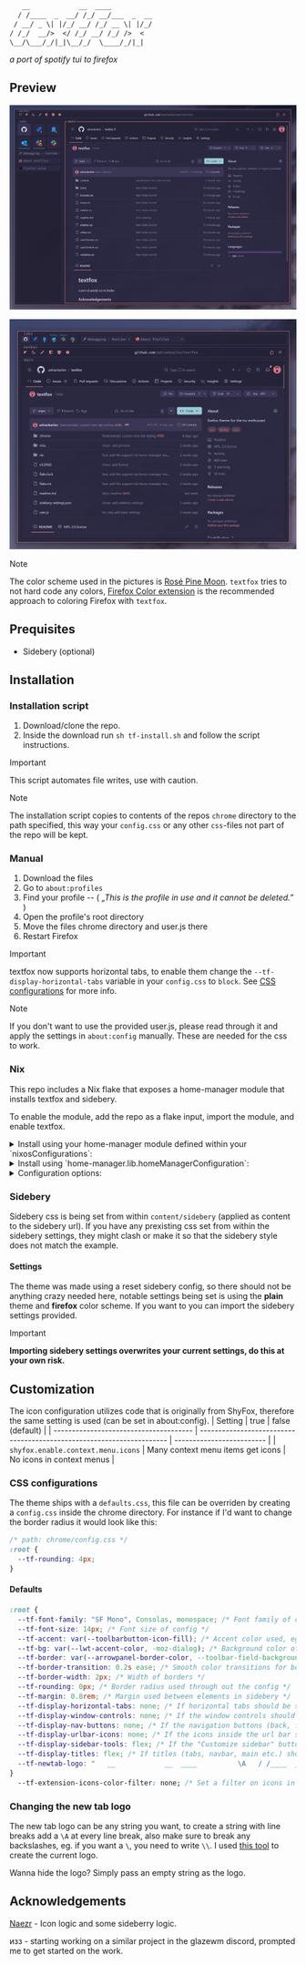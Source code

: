  
```
   __            __  ____          
  / /____  _  __/ /_/ __/___  _  __
 / __/ _ \| |/_/ __/ /_/ __ \| |/_/
/ /_/  __/>  </ /_/ __/ /_/ />  <  
\__/\___/_/|_|\__/_/  \____/_/|_|  
```

_a port of spotify tui to firefox_

## Preview

![image](https://github.com/adriankarlen/textfox/blob/main/misc/vertical-tabs.png)

![image](https://github.com/adriankarlen/textfox/blob/main/misc/horizontal-tabs.png)

> [!NOTE]
> The color scheme used in the pictures is [Rosé Pine Moon](https://github.com/rose-pine/firefox).
> `textfox` tries to not hard code any colors, [Firefox Color extension](https://addons.mozilla.org/en-US/firefox/addon/firefox-color/) is the
> recommended approach to coloring Firefox with `textfox`.

## Prequisites

- Sidebery (optional)

## Installation

### Installation script

1. Download/clone the repo.
2. Inside the download run `sh tf-install.sh` and follow the script
   instructions.

> [!IMPORTANT]
> This script automates file writes, use with caution. 

> [!NOTE]
> The installation script copies to contents of the repos `chrome` directory to
> the path specified, this way your `config.css` or any other `css`-files not
> part of the repo will be kept.

### Manual

1. Download the files
2. Go to `about:profiles`
3. Find your profile -- ( _„This is the profile in use and it cannot be deleted.”_ )
4. Open the profile's root directory
5. Move the files chrome directory and user.js there
6. Restart Firefox

> [!IMPORTANT]
> textfox now supports horizontal tabs, to enable them change the
> `--tf-display-horizontal-tabs` variable in your `config.css` to `block`. See
> [CSS configurations](#css-configurations) for more info.

> [!NOTE]
> If you don't want to use the provided user.js, please read through it and
> apply the settings in `about:config` manually. These are needed for the css to
> work.

### Nix

This repo includes a Nix flake that exposes a home-manager module that installs textfox and sidebery.

To enable the module, add the repo as a flake input, import the module, and enable textfox.

<details><summary>Install using your home-manager module defined within your `nixosConfigurations`:</summary>

```nix

  # flake.nix

  {

      inputs = {
         # ---Snip---
         home-manager = {
           url = "github:nix-community/home-manager";
           inputs.nixpkgs.follows = "nixpkgs";
         };

         textfox.url = "github:adriankarlen/textfox";
         # ---Snip---
      }

      outputs = {nixpkgs, home-manager, ...} @ inputs: {
          nixosConfigurations.HOSTNAME = nixpkgs.lib.nixosSystem {
            specialArgs = { inherit inputs; };
            modules = [
            home-manager.nixosModules.home-manager
              {
               # Must pass in inputs so we can access the module
                home-manager.extraSpecialArgs = {
                  inherit inputs;
                };
              }
           ];
        };
     } 
  }
```
```nix

# home.nix

imports = [ inputs.textfox.homeManagerModules.default ];

textfox = {
    enable = true;
    profile = "firefox profile name here";
    config = {
        # Optional config
    };
};
```
</details>

<details><summary>Install using `home-manager.lib.homeManagerConfiguration`:</summary>

```nix

  # flake.nix

  {
    inputs = {
       # ---Snip---
       home-manager = {
         url = "github:nix-community/home-manager";
         inputs.nixpkgs.follows = "nixpkgs";
       };

       textfox.url = "github:adriankarlen/textfox";
       # ---Snip---
    }

    outputs = {nixpkgs, home-manager, textfox ...}: {
        homeConfigurations."user@hostname" = home-manager.lib.homeManagerConfiguration {
            pkgs = nixpkgs.legacyPackages.x86_64-linux;

            modules = [
                textfox.homeManagerModules.default
                # ...
            ];
        };
    };
  }
```
  ```nix

  # home.nix

  textfox = {
      enable = true;
      profile = "firefox profile name here";
      config = {
          # Optional config
      };
  };
  ```
</details>

<details><summary>Configuration options:</summary>

All configuration options are optional and can be set as this example shows (real default values [can be found below](#defaults)):

```nix

  textfox = {
      enable = true;
      profile = "firefox profile name here";
      config = {
        background = {
          color = "#123456";
        };
        border = {
          color = "#654321";
          width = "4px";
          transition = "1.0s ease";
          radius = "3px";
        };
        displayHorizontalTabs = true;
        displayWindowControls = true;
        displayNavButtons = true;
        displayUrlbarIcons = true;
        displaySidebarTools = false;
        displayTitles = false;
        newtabLogo = "   __            __  ____          \A   / /____  _  __/ /_/ __/___  _  __\A  / __/ _ \\| |/_/ __/ /_/ __ \\| |/_/\A / /_/  __/>  </ /_/ __/ /_/ />  <  \A \\__/\\___/_/|_|\\__/_/  \\____/_/|_|  ";
        font = { 
          family = "Fira Code";
          size = "15px";
          accent = "#654321";
        };
        sidebery = {
          margin = "1.0rem";
        };
      };
  };
```
</details>

### Sidebery

Sidebery css is being set from within `content/sidebery` (applied as content to
the sidebery url). If you have any prexisting css set from within the sidebery
settings, they might clash or make it so that the sidebery style does not match
the example.

#### Settings

The theme was made using a reset sidebery config, so there should not be
anything crazy needed here, notable settings being set is using the **plain**
theme and **firefox** color scheme. If you want to you can import the sidebery
settings provided.

> [!IMPORTANT]
> **Importing sidebery settings overwrites your current settings, do this at
> your own risk.**

## Customization

The icon configuration utilizes code that is originally from ShyFox, therefore
the same setting is used (can be set in about:config).
| Setting | true | false (default) |
| -------------------------------------- | --------------------------------------------------------------------- | ------------------------- |
| `shyfox.enable.context.menu.icons` | Many context menu items get icons | No icons in context menus |

### CSS configurations
The theme ships with a `defaults.css`, this file can be overriden by creating a
`config.css` inside the chrome directory. For instance if I'd want to change the
border radius it would look like this:

```css
/* path: chrome/config.css */
:root {
  --tf-rounding: 4px;
}
```

#### Defaults
```css
:root {
  --tf-font-family: "SF Mono", Consolas, monospace; /* Font family of config */
  --tf-font-size: 14px; /* Font size of config */
  --tf-accent: var(--toolbarbutton-icon-fill); /* Accent color used, eg: color when hovering a container  */
  --tf-bg: var(--lwt-accent-color, -moz-dialog); /* Background color of all elements, tab colors derive from this */
  --tf-border: var(--arrowpanel-border-color, --toolbar-field-background-color); /* Border color when not hovered */
  --tf-border-transition: 0.2s ease; /* Smooth color transitions for borders */
  --tf-border-width: 2px; /* Width of borders */
  --tf-rounding: 0px; /* Border radius used through out the config */
  --tf-margin: 0.8rem; /* Margin used between elements in sidebery */
  --tf-display-horizontal-tabs: none; /* If horizontal tabs should be shown, none = hidden, block = shown */
  --tf-display-window-controls: none; /* If the window controls should be shown (won't work with sidebery and hidden horizontal tabs), none = hidden, flex = shown */ 
  --tf-display-nav-buttons: none; /* If the navigation buttons (back, forward) should be shown, none = hidden, flex = shown */
  --tf-display-urlbar-icons: none; /* If the icons inside the url bar should be shown, none = hidden, flex = shown */
  --tf-display-sidebar-tools: flex; /* If the "Customize sidebar" button on the sidebar should be shown, none = hidden, flex = shown */ 
  --tf-display-titles: flex; /* If titles (tabs, navbar, main etc.) should be shown, none = hidden, flex = shown */
  --tf-newtab-logo: "   __            __  ____          \A   / /____  _  __/ /_/ __/___  _  __\A  / __/ _ \\| |/_/ __/ /_/ __ \\| |/_/\A / /_/  __/>  </ /_/ __/ /_/ />  <  \A \\__/\\___/_/|_|\\__/_/  \\____/_/|_|  ";
}
  --tf-extension-icons-color-filter: none; /* Set a filter on icons in the toolbar and context menu */
```

### Changing the new tab logo

The new tab logo can be any string you want, to create a string with line breaks
add a `\A` at every line break, also make sure to break any backslashes, eg. if
you want a `\`, you need to write `\\`. I used [this tool](https://www.patorjk.com/software/taag/#p=display&f=Slant&t=textfox)
to create the current logo.

Wanna hide the logo? Simply pass an empty string as the logo.

## Acknowledgements

[Naezr](https://github.com/Naezr) - Icon logic and some sideberry logic.

изз - starting working on a similar project in the glazewm discord, prompted me
to get started on the work.
